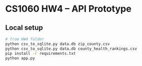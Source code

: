 # CS1060 HW4 – API Prototype

## Local setup
```bash
# from HW4 folder
python csv_to_sqlite.py data.db zip_county.csv
python csv_to_sqlite.py data.db county_health_rankings.csv
pip install -r requirements.txt
python app.py